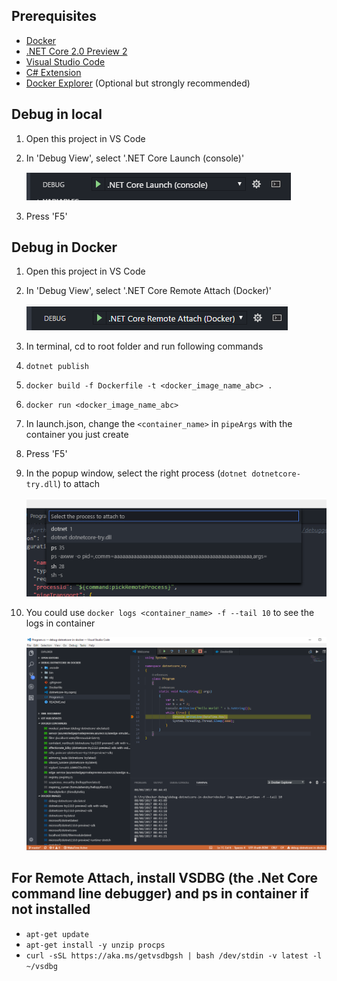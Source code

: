 ## Prerequisites

* [Docker](https://www.docker.com/)
* [.NET Core 2.0 Preview 2](https://www.microsoft.com/net/core/preview#windowscmd)
* [Visual Studio Code](https://code.visualstudio.com/)
* [C# Extension](https://marketplace.visualstudio.com/items?itemName=ms-vscode.csharp)
* [Docker Explorer](https://marketplace.visualstudio.com/items?itemName=formulahendry.docker-explorer) (Optional but strongly recommended)

## Debug in local

1. Open this project in VS Code
1. In 'Debug View', select '.NET Core Launch (console)'

    ![debug-in-local](/images/debug-in-local.png)
1. Press 'F5'

## Debug in Docker

1. Open this project in VS Code
1. In 'Debug View', select '.NET Core Remote Attach (Docker)'

    ![debug-in-docker](/images/debug-in-docker.png)
1. In terminal, cd to root folder and run following commands
1. `dotnet publish`
1. `docker build -f Dockerfile -t <docker_image_name_abc> .`
1. `docker run <docker_image_name_abc>`
1. In launch.json, change the `<container_name>` in `pipeArgs` with the container you just create
1. Press 'F5'
1. In the popup window, select the right process (`dotnet dotnetcore-try.dll`) to attach

    ![select-process](/images/select-process.png)
1. You could use `docker logs <container_name> -f --tail 10` to see the logs in container

    ![debug-in-docker-screenshot](/images/debug-in-docker-screenshot.png)

## For Remote Attach, install VSDBG (the .Net Core command line debugger) and ps in container if not installed
* `apt-get update`
* `apt-get install -y unzip procps`
* `curl -sSL https://aka.ms/getvsdbgsh | bash /dev/stdin -v latest -l ~/vsdbg`